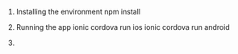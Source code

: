 1. Installing the environment
   npm install

2. Running the app
   ionic cordova run ios
   ionic cordova run android 

3. 

